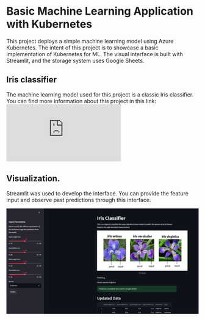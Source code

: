 # Basic Machine Learning Application with Kubernetes

This project deploys a simple machine learning model using Azure Kubernetes. The intent of this project is to showcase a basic implementation of Kubernetes for ML. The visual interface is built with Streamlit, and the storage system uses Google Sheets.

## Iris classifier

The machine learning model used for this project is a classic Iris classifier. You can find more information about this project in this link: ![Iris Classifier](https://github.com/manuelgilm/data_science-portafolio/blob/master/classification/iris_classifier/README.md)


## Visualization.

Streamlit was used to develop the interface. You can provide the feature input and observe past predictions through this interface.

![Example Image](ml_monitor/ml_monitor/images/iris-app.jpeg)